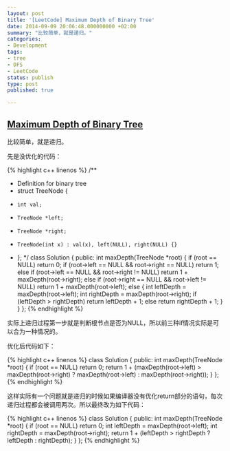 ```yaml
---
layout: post
title: '[LeetCode] Maximum Depth of Binary Tree'
date: 2014-09-09 20:06:48.000000000 +02:00
summary: "比较简单，就是递归。"
categories:
- Development
tags:
- tree
- DFS
- LeetCode
status: publish
type: post
published: true

---
```


## [Maximum Depth of Binary Tree](https://oj.leetcode.com/problems/maximum-depth-of-binary-tree/)

比较简单，就是递归。

先是没优化的代码：

{% highlight c++ linenos %}
/**
 * Definition for binary tree
 * struct TreeNode {
 *     int val;
 *     TreeNode *left;
 *     TreeNode *right;
 *     TreeNode(int x) : val(x), left(NULL), right(NULL) {}
 * };
 */
class Solution {
public:
    int maxDepth(TreeNode *root) {
        if (root == NULL) return 0;
        if (root->left == NULL && root->right == NULL) return 1;
        else if (root->left == NULL && root->right != NULL) return 1 + maxDepth(root->right);
        else if (root->right == NULL && root->left != NULL) return 1 + maxDepth(root->left);
        else
        {
            int leftDepth = maxDepth(root->left);
            int rightDepth = maxDepth(root->right);
            if (leftDepth > rightDepth)
                return leftDepth + 1;
            else
                return rightDepth + 1;
        }
    }
};
{% endhighlight %}

实际上递归过程第一步就是判断根节点是否为NULL，所以前三种if情况实际是可以合为一种情况的。

优化后代码如下：

{% highlight c++ linenos %}
class Solution {
public:
    int maxDepth(TreeNode *root) {
        if (root == NULL) return 0;
        return 1 + (maxDepth(root->left) > maxDepth(root->right) ? 
            maxDepth(root->left) : maxDepth(root->right));
    }
};
{% endhighlight %}

这样实际有一个问题就是递归的时候如果编译器没有优化return部分的语句，每次递归过程都会被调用两次。所以最终改为如下代码：

{% highlight c++ linenos %}
class Solution {
public:
    int maxDepth(TreeNode *root) {
        if (root == NULL) return 0;
        int leftDepth = maxDepth(root->left);
        int rightDepth = maxDepth(root->right);
        return 1 + (leftDepth > rightDepth ? leftDepth : rightDepth);
    }
};
{% endhighlight %}
